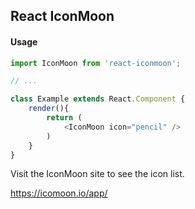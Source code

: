 ## React IconMoon

#### Usage
```js
import IconMoon from 'react-iconmoon';

// ...

class Example extends React.Component {
    render(){
        return (
            <IconMoon icon="pencil" />
        )
    }
}
```

Visit the IconMoon site to see the icon list.

https://icomoon.io/app/